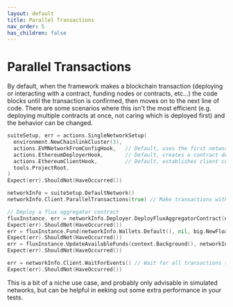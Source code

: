 ```yaml
---
layout: default
title: Parallel Transactions
nav_order: 5
has_children: false
---
```


# Parallel Transactions

By default, when the framework makes a blockchain transaction
(deploying or interacting with a contract, funding nodes or contracts, etc...) the code blocks until the transaction is
confirmed, then moves on to the next line of code. There are some scenarios where this isn't the most efficient
(e.g. deploying multiple contracts at once, not caring which is deployed first) and the behavior can be changed.

```go
suiteSetup, err = actions.SingleNetworkSetup(
  environment.NewChainlinkCluster(3),
  actions.EVMNetworkFromConfigHook,   // Default, uses the first network defined in our config file
  actions.EthereumDeployerHook,       // Default, creates a contract deployer for our network
  actions.EthereumClientHook,         // Default, establishes client connection to our network
  tools.ProjectRoot,
)
Expect(err).ShouldNot(HaveOccurred())

networkInfo = suiteSetup.DefaultNetwork()
networkInfo.Client.ParallelTransactions(true) // Make transactions with this network run in parallel

// Deploy a flux aggregator contract
fluxInstance, err = networkInfo.Deployer.DeployFluxAggregatorContract(networkInfo.Wallets.Default(), contracts.DefaultFluxAggregatorOptions())
Expect(err).ShouldNot(HaveOccurred())
err = fluxInstance.Fund(networkInfo.Wallets.Default(), nil, big.NewFloat(1)) // Fund the contract
Expect(err).ShouldNot(HaveOccurred())
err = fluxInstance.UpdateAvailableFunds(context.Background(), networkInfo.Wallets.Default()) // Interact with the contract
Expect(err).ShouldNot(HaveOccurred())

err = networkInfo.Client.WaitForEvents() // Wait for all transactions to actually finish, then continue
Expect(err).ShouldNot(HaveOccurred())
```

This is a bit of a niche use case, and probably only advisable in simulated networks, but can be helpful in eeking out
some extra performance in your tests.